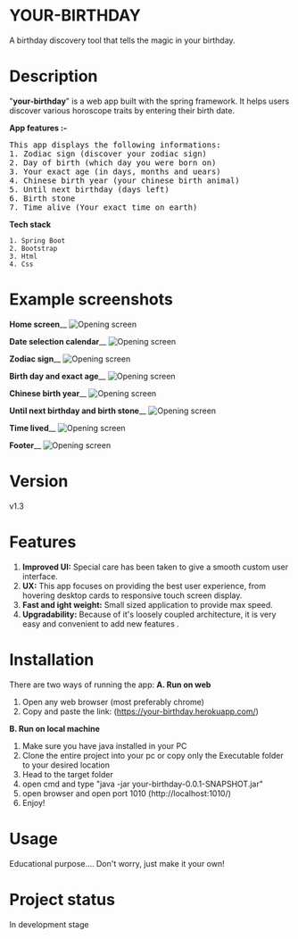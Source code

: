 # YOUR-BIRTHDAY
A birthday discovery tool that tells the magic in your birthday.

# Description
"**your-birthday**" is a web app built with the spring framework. It helps users discover various horoscope traits by entering their birth date.

**App features :-**

<pre>
This app displays the following informations:
1. Zodiac sign (discover your zodiac sign)
2. Day of birth (which day you were born on)
3. Your exact age (in days, months and uears)
4. Chinese birth year (your chinese birth animal)
5. Until next birthday (days left)
6. Birth stone
7. Time alive (Your exact time on earth)
</pre>

**Tech stack**


    1. Spring Boot
    2. Bootstrap
    3. Html
    4. Css

</pre>      

# Example screenshots
**Home screen**__
![Opening screen](https://github.com/Nawaz2000/your-birthday/blob/master/screenshots/Home.png)

**Date selection calendar**__
![Opening screen](https://github.com/Nawaz2000/your-birthday/blob/master/screenshots/Calender.png)

**Zodiac sign**__
![Opening screen](https://github.com/Nawaz2000/your-birthday/blob/master/screenshots/zodiac.png)

**Birth day and exact age**__
![Opening screen](https://github.com/Nawaz2000/your-birthday/blob/master/screenshots/day-age.png)

**Chinese birth year**__
![Opening screen](https://github.com/Nawaz2000/your-birthday/blob/master/screenshots/chinese.png)

**Until next birthday and birth stone**__
![Opening screen](https://github.com/Nawaz2000/your-birthday/blob/master/screenshots/until-stone.png)

**Time lived**__
![Opening screen](https://github.com/Nawaz2000/your-birthday/blob/master/screenshots/lived.png)

**Footer**__
![Opening screen](https://github.com/Nawaz2000/your-birthday/blob/master/screenshots/footer.png)

# Version
v1.3

# Features
1. **Improved UI:** Special care has been taken to give a smooth custom user interface. 
2. **UX:** This app focuses on providing the best user experience, from hovering desktop cards to responsive touch screen display.
3. **Fast and ight weight:** Small sized application to provide max speed.
4. **Upgradability:** Because of it's loosely coupled architecture, it is very easy and convenient to add new features  .

# Installation
There are two ways of running the app: 
**A. Run on web**

1. Open any web browser (most preferably chrome)
2. Copy and paste the link: (https://your-birthday.herokuapp.com/)

**B. Run on local machine**

1. Make sure you have java installed in your PC
2. Clone the entire project into your pc or copy only the Executable folder to your desired location
3. Head to the target folder
6. open cmd and type "java -jar your-birthday-0.0.1-SNAPSHOT.jar"
7. open browser and open port 1010 (http://localhost:1010/)
8. Enjoy!

# Usage
Educational purpose....
Don't worry, just make it your own!

# Project status
In development stage
